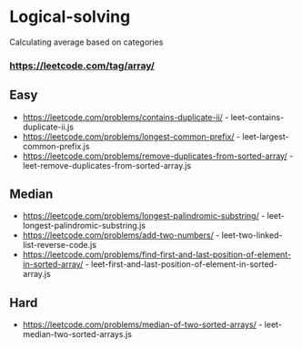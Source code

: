 # Logical-solving
Calculating average based on categories
### https://leetcode.com/tag/array/

## Easy
 - https://leetcode.com/problems/contains-duplicate-ii/ - leet-contains-duplicate-ii.js
 - https://leetcode.com/problems/longest-common-prefix/ - leet-largest-common-prefix.js
 - https://leetcode.com/problems/remove-duplicates-from-sorted-array/ - leet-remove-duplicates-from-sorted-array.js
 
## Median
 - https://leetcode.com/problems/longest-palindromic-substring/ - leet-longest-palindromic-substring.js
 - https://leetcode.com/problems/add-two-numbers/ - leet-two-linked-list-reverse-code.js
 - https://leetcode.com/problems/find-first-and-last-position-of-element-in-sorted-array/ - leet-first-and-last-position-of-element-in-sorted-array.js
 
## Hard
 - https://leetcode.com/problems/median-of-two-sorted-arrays/ - leet-median-two-sorted-arrays.js

